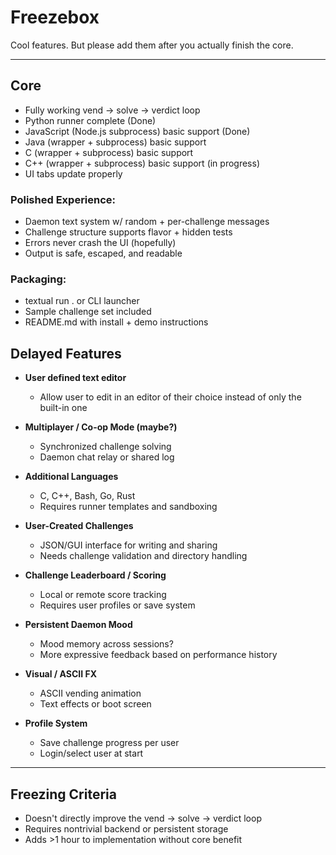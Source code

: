 # Freezebox

Cool features. But please add them after you actually finish the core.

---
## Core
- Fully working vend → solve → verdict loop
- Python runner complete (Done)
- JavaScript (Node.js subprocess) basic support (Done)
- Java (wrapper + subprocess) basic support
- C (wrapper + subprocess) basic support
- C++ (wrapper + subprocess) basic support (in progress)
- UI tabs update properly
### Polished Experience:

- Daemon text system w/ random + per-challenge messages
- Challenge structure supports flavor + hidden tests 
- Errors never crash the UI (hopefully)
- Output is safe, escaped, and readable

### Packaging:

- textual run . or CLI launcher
- Sample challenge set included
- README.md with install + demo instructions

##  Delayed Features
- **User defined text editor**
  - Allow user to edit in an editor of their choice instead of only the built-in one
- **Multiplayer / Co-op Mode (maybe?)**
  - Synchronized challenge solving
  - Daemon chat relay or shared log

- **Additional Languages**
  - C, C++, Bash, Go, Rust
  - Requires runner templates and sandboxing

- **User-Created Challenges**
  - JSON/GUI interface for writing and sharing
  - Needs challenge validation and directory handling

- **Challenge Leaderboard / Scoring**
  - Local or remote score tracking
  - Requires user profiles or save system

- **Persistent Daemon Mood**
  - Mood memory across sessions?
  - More expressive feedback based on performance history

- **Visual / ASCII FX**
  - ASCII vending animation
  - Text effects or boot screen

- **Profile System**
  - Save challenge progress per user
  - Login/select user at start

---

## Freezing Criteria

- Doesn't directly improve the vend → solve → verdict loop
- Requires nontrivial backend or persistent storage
- Adds >1 hour to implementation without core benefit